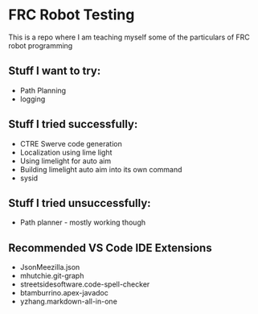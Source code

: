 # FRC Robot Testing

This is a repo where I am teaching myself some of the particulars of FRC robot programming

## Stuff I want to try:
- Path Planning
- logging

## Stuff I tried successfully:
- CTRE Swerve code generation
- Localization using lime light
- Using limelight for auto aim
- Building limelight auto aim into its own command
- sysid

## Stuff I tried unsuccessfully:
- Path planner - mostly working though

## Recommended VS Code IDE Extensions
- JsonMeezilla.json
- mhutchie.git-graph
- streetsidesoftware.code-spell-checker
- btamburrino.apex-javadoc
- yzhang.markdown-all-in-one